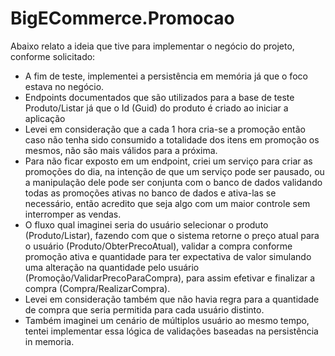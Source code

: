 # BigECommerce.Promocao

Abaixo relato a ideia que tive para implementar o negócio do projeto, conforme solicitado:
- A fim de teste, implementei a persistência em memória já que o foco estava no negócio.
- Endpoints documentados que são utilizados para a base de teste Produto/Listar já que o Id (Guid) do produto é criado ao iniciar a aplicação
-  Levei em consideração que a cada 1 hora cria-se a promoção então caso não tenha sido consumido a totalidade dos itens em promoção os mesmos, não são mais válidos para a próxima.
- Para não ficar exposto em um endpoint, criei um serviço para criar as promoções do dia, na intenção de que um serviço pode ser pausado,
ou a manipulação dele pode ser conjunta com o banco de dados validando todas as promoções ativas no banco de dados e ativa-las se necessário, então acredito que seja algo com um maior controle sem interromper as vendas.
- O fluxo qual imaginei seria do usuário selecionar o produto (Produto/Listar), fazendo com que o sistema retorne o preço atual para o usuário (Produto/ObterPrecoAtual), validar a compra conforme promoção ativa e quantidade para ter expectativa de valor simulando uma alteração na quantidade pelo usuário (Promoção/ValidarPrecoParaCompra), para assim efetivar e finalizar a compra (Compra/RealizarCompra).
- Levei em consideração também que não havia regra para a quantidade de compra que seria permitida para cada usuário distinto.
- Também imaginei um cenário de múltiplos usuário ao mesmo tempo, tentei implementar essa lógica de validações baseadas na persistência in memoria.